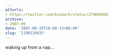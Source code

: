 ```yaml
---
alturls:
- https://twitter.com/bismark/status/279699682
archive:
- 2007-09
date: '2007-09-19T18:00:33+00:00'
slug: '1190224833'
---
```


waking up from a nap...

